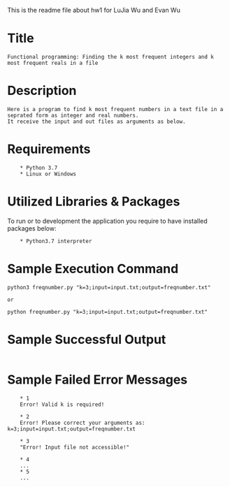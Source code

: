 This is the readme file about hw1 for LuJia Wu and Evan Wu

# Title
```
Functional programming: Finding the k most frequent integers and k most frequent reals in a file
```

# Description
```
Here is a program to find k most frequent numbers in a text file in a seprated form as integer and real numbers. 
It receive the input and out files as arguments as below.
```

# Requirements
```
    * Python 3.7
    * Linux or Windows
```

# Utilized Libraries & Packages
To run or to development the application you require to have installed packages below:
```
    * Python3.7 interpreter
```

# Sample Execution Command
```
python3 freqnumber.py "k=3;input=input.txt;output=freqnumber.txt"

or

python freqnumber.py "k=3;input=input.txt;output=freqnumber.txt"
```

# Sample Successful Output
```

```

# Sample Failed Error Messages
```
    * 1
    Error! Valid k is required!
	
    * 2
    Error! Please correct your arguments as: k=3;input=input.txt;output=freqnumber.txt
	
    * 3
    "Error! Input file not accessible!"
	
    * 4
    ...
    * 5
    ...

```
